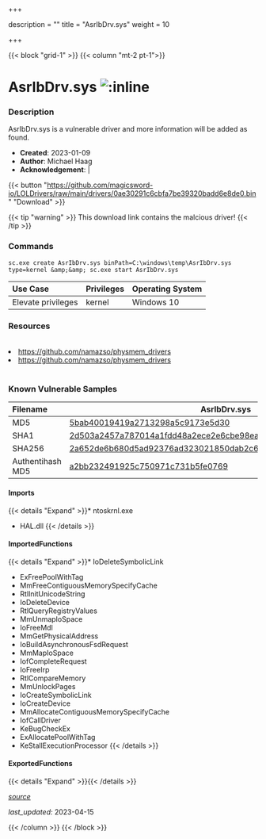 +++

description = ""
title = "AsrIbDrv.sys"
weight = 10

+++


{{< block "grid-1" >}}
{{< column "mt-2 pt-1">}}


# AsrIbDrv.sys ![:inline](/images/twitter_verified.png) 


### Description

AsrIbDrv.sys is a vulnerable driver and more information will be added as found.

- **Created**: 2023-01-09
- **Author**: Michael Haag
- **Acknowledgement**:  | [](https://twitter.com/)


{{< button "https://github.com/magicsword-io/LOLDrivers/raw/main/drivers/0ae30291c6cbfa7be39320badd6e8de0.bin" "Download" >}}

{{< tip "warning" >}}
This download link contains the malcious driver!
{{< /tip >}}

### Commands

```
sc.exe create AsrIbDrv.sys binPath=C:\windows\temp\AsrIbDrv.sys type=kernel &amp;&amp; sc.exe start AsrIbDrv.sys
```

| Use Case | Privileges | Operating System | 
|:---- | ---- | ---- |
| Elevate privileges | kernel | Windows 10 |

### Resources
<br>
<li><a href=" https://github.com/namazso/physmem_drivers"> https://github.com/namazso/physmem_drivers</a></li>
<li><a href="https://github.com/namazso/physmem_drivers">https://github.com/namazso/physmem_drivers</a></li>
<br>

### Known Vulnerable Samples

| Filename | AsrIbDrv.sys |
|:---- | ---- | 
| MD5 | <a href="https://www.virustotal.com/gui/file/5bab40019419a2713298a5c9173e5d30">5bab40019419a2713298a5c9173e5d30</a> |
| SHA1 | <a href="https://www.virustotal.com/gui/file/2d503a2457a787014a1fdd48a2ece2e6cbe98ea7">2d503a2457a787014a1fdd48a2ece2e6cbe98ea7</a> |
| SHA256 | <a href="https://www.virustotal.com/gui/file/2a652de6b680d5ad92376ad323021850dab2c653abf06edf26120f7714b8e08a">2a652de6b680d5ad92376ad323021850dab2c653abf06edf26120f7714b8e08a</a> |
| Authentihash MD5 | <a href="https://www.virustotal.com/gui/search/authentihash%a2bb232491925c750971c731b5fe0769">a2bb232491925c750971c731b5fe0769</a> || Authentihash SHA1 | <a href="https://www.virustotal.com/gui/search/authentihash%dd71b95f82ae2c31008da781c4de64d6059c5fca">dd71b95f82ae2c31008da781c4de64d6059c5fca</a> || Authentihash SHA256 | <a href="https://www.virustotal.com/gui/search/authentihash%b8d748834fb982fa033cd2671843de727999b21fad30979ac4acc4828910ef8b">b8d748834fb982fa033cd2671843de727999b21fad30979ac4acc4828910ef8b</a> || Publisher | ASROCK Incorporation || Signature | ASROCK Incorporation, VeriSign Class 3 Code Signing 2010 CA, VeriSign   || Company | RW-Everything || Description | RW-Everything Read &amp; Write Driver || Product | RW-Everything Read &amp; Write Driver || OriginalFilename | RwDrv.sys |
#### Imports
{{< details "Expand" >}}* ntoskrnl.exe
* HAL.dll
{{< /details >}}
#### ImportedFunctions
{{< details "Expand" >}}* IoDeleteSymbolicLink
* ExFreePoolWithTag
* MmFreeContiguousMemorySpecifyCache
* RtlInitUnicodeString
* IoDeleteDevice
* RtlQueryRegistryValues
* MmUnmapIoSpace
* IoFreeMdl
* MmGetPhysicalAddress
* IoBuildAsynchronousFsdRequest
* MmMapIoSpace
* IofCompleteRequest
* IoFreeIrp
* RtlCompareMemory
* MmUnlockPages
* IoCreateSymbolicLink
* IoCreateDevice
* MmAllocateContiguousMemorySpecifyCache
* IofCallDriver
* KeBugCheckEx
* ExAllocatePoolWithTag
* KeStallExecutionProcessor
{{< /details >}}
#### ExportedFunctions
{{< details "Expand" >}}{{< /details >}}



[*source*](https://github.com/magicsword-io/LOLDrivers/tree/main/yaml/asribdrv.yaml)

*last_updated:* 2023-04-15








{{< /column >}}
{{< /block >}}
